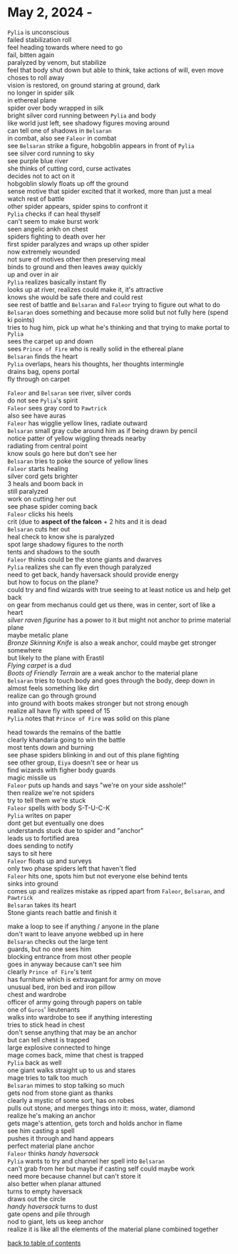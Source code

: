 # May 2, 2024 - 

`Pylia` is unconscious  
failed stabilization roll  
feel heading towards where need to go  
fail, bitten again  
paralyzed by venom, but stabilize  
feel that body shut down but able to think, take actions of will, even move  
choses to roll away  
vision is restored, on ground staring at ground, dark  
no longer in spider silk  
in ethereal plane  
spider over body wrapped in silk  
bright silver cord running between `Pylia` and body  
like world just left, see shadowy figures moving around  
can tell one of shadows in `Belsaran`  
in combat, also see `Faleor` in combat  
see `Belsaran` strike a figure, hobgoblin appears in front of `Pylia`  
see silver cord running to sky  
see purple blue river  
she thinks of cutting cord, curse activates  
decides not to act on it  
hobgoblin slowly floats up off the ground  
sense motive that spider excited that it worked, more than just a meal  
watch rest of battle  
other spider appears, spider spins to confront it  
`Pylia` checks if can heal thyself  
can't seem to make burst work  
seen angelic ankh on chest  
spiders fighting to death over her  
first spider paralyzes and wraps up other spider  
now extremely wounded  
not sure of motives other then preserving meal  
binds to ground and then leaves away quickly  
up and over in air  
`Pylia` realizes basically instant fly  
looks up at river, realizes could make it, it's attractive  
knows she would be safe there and could rest  
see rest of battle and `Belsaran` and `Faleor` trying to figure out what to do  
`Belsaran` does something and because more solid but not fully here (spend ki points)  
tries to hug him, pick up what he's thinking and that trying to make portal to `Pylia`  
sees the carpet up and down  
sees `Prince of Fire` who is really solid in the ethereal plane  
`Belsaran` finds the heart  
`Pylia` overlaps, hears his thoughts, her thoughts intermingle  
drains bag, opens portal  
fly through on carpet  

`Faleor` and `Belsaran` see river, silver cords  
do not see `Pylia`'s spirit  
`Faleor` sees gray cord to `Pawtrick`  
also see have auras  
`Faleor` has wigglie yellow lines, radiate outward  
`Belsaran` small gray cube around him as if being drawn by pencil  
notice patter of yellow wiggling threads nearby  
radiating from central point  
know souls go here but don't see her  
`Belsaran` tries to poke the source of yellow lines  
`Faleor` starts healing  
silver cord gets brighter  
3 heals and boom back in  
still paralyzed  
work on cutting her out  
see phase spider coming back  
`Faleor` clicks his heels  
crit (due to **aspect of the falcon** + 2 hits and it is dead  
`Belsaran` cuts her out  
heal check to know she is paralyzed  
spot large shadowy figures to the north  
tents and shadows to the south  
`Faleor` thinks could be the stone giants and dwarves  
`Pylia` realizes she can fly even though paralyzed  
need to get back, handy haversack should provide energy  
but how to focus on the plane?  
could try and find wizards with true seeing to at least notice us and help get back  
on gear from mechanus could get us there, was in center, sort of like a heart  
_silver raven figurine_ has a power to it but might not anchor to prime material plane  
maybe metalic plane  
_Bronze Skinning Knife_ is also a weak anchor, could maybe get stronger somewhere  
but likely to the plane with Erastil  
_Flying carpet_ is a dud  
_Boots of Friendly Terrain_ are a weak anchor to the material plane  
`Belsaran` tries to touch body and goes through the body, deep down in  
almost feels something like dirt  
realize can go through ground  
into ground with boots makes stronger but not strong enough  
realize all have fly with speed of 15  
`Pylia` notes that `Prince of Fire` was solid on this plane  

head towards the remains of the battle  
clearly khandaria going to win the battle  
most tents down and burning  
see phase spiders blinking in and out of this plane fighting  
see other group, `Eiya` doesn't see or hear us  
find wizards with figher body guards  
magic missile us  
`Faleor` puts up hands and says "we're on your side asshole!"  
then realize we're not spiders  
try to tell them we're stuck  
`Faleor` spells with body S-T-U-C-K  
`Pylia` writes on paper  
dont get but eventually one does  
understands stuck due to spider and "anchor"  
leads us to fortified area  
does sending to notify  
says to sit here  
`Faleor` floats up and surveys  
only two phase spiders left that haven't fled  
`Faleor` hits one, spots him but not everyone else behind tents  
sinks into ground  
comes up and realizes mistake as ripped apart from `Faleor`, `Belsaran`, and `Pawtrick`  
`Belsaran` takes its heart  
Stone giants reach battle and finish it  

make a loop to see if anything / anyone in the plane  
don't want to leave anyone webbed up in here  
`Belsaran` checks out the large tent  
guards, but no one sees him  
blocking entrance from most other people  
goes in anyway because can't see him  
clearly `Prince of Fire`'s tent  
has furniture which is extravagant for army on move  
unusual bed, iron bed and iron pillow  
chest and wardrobe  
officer of army going through papers on table  
one of `Guros`' lieutenants  
walks into wardrobe to see if anything interesting  
tries to stick head in chest  
don't sense anything that may be an anchor  
but can tell chest is trapped  
large explosive connected to hinge  
mage comes back, mime that chest is trapped  
`Pylia` back as well  
one giant walks straight up to us and stares  
mage tries to talk too much  
`Belsaran` mimes to stop talking so much  
gets nod from stone giant as thanks  
clearly a mystic of some sort, has on robes  
pulls out stone, and merges things into it: moss, water, diamond  
realize he's making an anchor  
gets mage's attention, gets torch and holds anchor in flame  
see him casting a spell  
pushes it through and hand appears  
perfect material plane anchor  
`Faleor` thinks _handy haversack_  
`Pylia` wants to try and channel her spell into `Belsaran`  
can't grab from her but maybe if casting self could maybe work  
need more because channel but can't store it  
also better when planar attuned  
turns to empty haversack  
draws out the circle  
_handy haversack_ turns to dust  
gate opens and pile through  
nod to giant, lets us keep anchor  
realize it is like all the elements of the material plane combined together  





[back to table of contents](/sessions/README.md)

